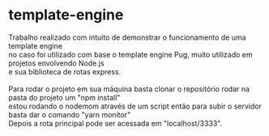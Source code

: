 # template-engine

Trabalho realizado com intuito de demonstrar o funcionamento de uma template engine <br>
no caso foi utilizado com base o template engine Pug, muito utilizado em projetos envolvendo Node.js <br>
e sua biblioteca de rotas express. <br>
<br>
Para rodar o projeto em sua máquina basta clonar o repositório rodar na pasta do projeto um "npm install" <br>
estou rodando o nodemom através de um script então para subir o servidor basta dar o comando "yarn monitor" <br>
Depois a rota principal pode ser acessada em "localhost/3333".
